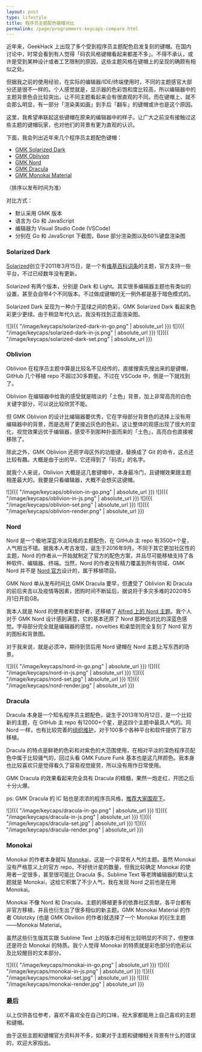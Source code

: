 ```yaml
---
layout: post
type: lifestyle
title: 程序员主题配色键帽对比
permalink: /page/programmers-keycaps-compare.html
---
```


近年来，GeekHack 上出现了多个受到程序员主题配色启发复刻的键帽。在国内讨论中，时常会看到有人觉得「码农风格键帽看起来都差不多」。不得不承认，或许是受到某种设计或者工艺限制的原因，这些主题风格在键帽上的呈现的确颇有相似之处。

但据我之前的使用经验，在实际的编辑器/IDE/终端使用时，不同的主题感官大部分还是很不一样的。个人感觉就是，显示器的色彩饱和度比较高，所以编辑器中的主题背景色会比较突出，让不同主题看起来会有很直观的不同。而在键帽上，就不会那么明显，有一部分「渲染美如画」到手后「翻车」的键帽或许也是这个原因。

这里，我希望串联起这些键帽在原来的编辑器中的样子。让广大之前没有接触过这些主题的键帽玩家，也对他们的背景有更为直观的认识。

下面，我会列出近年来几个程序员主题配色键帽：
- [GMK Solarized Dark](https://geekhack.org/index.php?topic=90192.0)
- [GMK Oblivion](https://geekhack.org/index.php?topic=99174.0)
- [GMK Nord](https://geekhack.org/index.php?topic=100646.0)
- [GMK Dracula](https://geekhack.org/index.php?topic=100727.0)
- [GMK Monokai Material](https://geekhack.org/index.php?topic=105160.0)

（排序以发布时间为准）

对比方式：
- 默认采用 GMK 版本
- 语言为 Go 和 JavaScript
- 编辑器为 Visual Studio Code (VSCode)
- 分别在 Go 和 JavaScript 下截图，Base 部分渲染图以及60%键盘渲染图

### Solarized Dark

[Solarized](https://github.com/altercation/solarized)创立于2011年3月15日，是一个有[维基百科词条](https://en.wikipedia.org/wiki/Solarized_(color_scheme))的主题，官方支持一些平台，不过已经数年没有更新。

Solarized 有两个版本，分别是 Dark 和 Light。其实很多编辑器主题也有类似的设置，甚至会自带4个不同版本。不过做成键帽的无一例外都是基于暗色模式的。

Solarized Dark 呈现为一种介于蓝绿之间的色彩，GMK Solarized Dark 看起来色彩更少更绿。由于稍显年代久远，我没有找到正面渲染图。

![]({{ "/image/keycaps/solarized-dark-in-go.png" | absolute_url }})
![]({{ "/image/keycaps/solarized-dark-in-js.png" | absolute_url }})
![]({{ "/image/keycaps/solarized-dark-set.png" | absolute_url }})

### Oblivion

Oblivion 在程序员主题中算是比较名不见经传的，直接搜索先搜出来的是键帽，GitHub 几个移植 repo 不超过30多颗星。不过在 VSCode 中，倒是一下就找到了。

Oblivion 在编辑器中给我的感受就是暗淡的「土色」背景，加上非常高亮的白色关键字部分，可以说比较欣赏不能。

但 GMK Oblivion 的设计比编辑器要优秀，它在字母部分背景色的选择上没有用编辑器中的背景，而是选用了更接近灰色的色彩。这让整体的观感出现了很大的变化，视觉效果远优于编辑器，感受不到那种扑面而来的「土色」，高亮白也直接被移除了。

除此之外，GMK Oblivion 还把字母区外的功能键，替换成了 Git 的命令，这点还比较有趣。大概是由于出的早，它还得到了「码农」的名字。

就我个人来说，Oblivion 大概是这几套键帽中，本身最冷门，且键帽效果跟主题相差最大的。我要是只看编辑器，大概不会想买这键帽。

![]({{ "/image/keycaps/oblivion-in-go.png" | absolute_url }})
![]({{ "/image/keycaps/oblivion-in-js.png" | absolute_url }})
![]({{ "/image/keycaps/oblivion-set.png" | absolute_url }})
![]({{ "/image/keycaps/oblivion-render.png" | absolute_url }})

### Nord

Nord 是一个极地深蓝冷淡风格的主题配色，在 GitHub 主 repo 有3500+个星，人气相当不错。据我本人考古发现，诞生于2016年9月。不同于其它更加社区性的主题，Nord 的作者从一开始就制定了官方的配色方案，并且尽可能移植支持了各种软件、编辑器、终端。当然，Nord 的作者没有精力覆盖到所有领域，GMK Nord 并不是 [Nord 官方](http://nordtheme.com/)设计的，属于移植项目。

GMK Nord 单从发布时间比 GMK Dracula 要早，但遭受了 Oblivion 和 Dracula 的前后夹击以及疫情等因素，团购时间不断延后，据说将于多灾多难的2020年5月1日开启GB。

我本人就是 Nord 的使用者和爱好者，还移植了 [Alfred 上的 Nord 主题](https://github.com/crispgm/alfred-nord)。我个人对于 GMK Nord 设计感到满意，它的基本还原了 Nord 那种低对比的深蓝色感觉。字母部分完全就是编辑器的感觉，novelties 和桌垫则完全复刻了 Nord 官方的图标和背景图。

对于我来说，就是必须冲，期待到货后用 Nord 键帽在 Nord 主题上写东西的场景。

![]({{ "/image/keycaps/nord-in-go.png" | absolute_url }})
![]({{ "/image/keycaps/nord-in-js.png" | absolute_url }})
![]({{ "/image/keycaps/nord-set.jpg" | absolute_url }})
![]({{ "/image/keycaps/nord-render.jpg" | absolute_url }})

### Dracula

Dracula 本身是一个知名程序员主题配色，诞生于2013年10月12日，是一个比较新的主题，在 GitHub 主 repo 有12000+个星，是这四个主题中最具人气的。同 Nord 一样，也有比较完善的[组织维护](https://draculatheme.com/)，对于100多个各种平台和软件提供了官方移植。

Dracula 的特点是鲜艳的色彩和对紫色的大范围使用，在相对平淡的深色程序员配色中属于比较骚气的，回过头看 GMK Future Funk 基本也是这几样颜色。我本身也比较喜欢只是觉得看久了容易视觉疲劳，所以没有用作日常使用。

GMK Dracula 的效果看起来完全具有 Dracula 的精髓，果然一炮走红，开团之后十分火爆。

ps: GMK Dracula 的 IC 贴也是浓浓的程序员风格，[推荐大家围观下](https://geekhack.org/index.php?topic=100727.0)。

![]({{ "/image/keycaps/dracula-in-go.png" | absolute_url }})
![]({{ "/image/keycaps/dracula-in-js.png" | absolute_url }})
![]({{ "/image/keycaps/dracula-set.jpg" | absolute_url }})
![]({{ "/image/keycaps/dracula-render.png" | absolute_url }})

### Monokai

Monokai 的作者本身就叫 [Monokai](https://monokai.nl/)，这是一个非常有人气的主题。虽然 Monokai 没有严格意义上的官方 repo，不好统计星的数量，但我比较确定 Monokai 的使用者一定很多，甚至很可能比 Dracula 多。Sublime Text 等老牌编辑器的默认主题就是 Monokai，这给它积累了不少人气，我在发现 Nord 之前也是在用 Monokai。

Monokai 不像 Nord 和 Dracula，主题的移植更多的依靠社区贡献，各平台都有非官方移植，并且也衍生出了很多相似的新主题。GMK Monokai Material 的作者 Oblotzky (也是 GMK Obvilion 的作者)就选择了一个 Monokai 的衍生主题——Monokai Material。

虽然这些衍生版其实跟 Sublime Text 上的版本已经有比较明显的不同了，但整体还是符合 Monokai 的特质。我个人觉得 Monokai 的特质就是彩色部分的色彩以及比较醒目的文本部分。

![]({{ "/image/keycaps/monokai-in-go.png" | absolute_url }})
![]({{ "/image/keycaps/monokai-in-js.png" | absolute_url }})
![]({{ "/image/keycaps/monokai-set.jpg" | absolute_url }})
![]({{ "/image/keycaps/monokai-render.jpg" | absolute_url }})

### 最后

以上仅供各位参考，喜欢不喜欢全在自己的口味，祝大家都能用上自己喜欢的主题和键帽。

由于这些主题和键帽官方资料并不多，如果对于主题和键帽相关背景有什么的错误的，欢迎大家指出。
